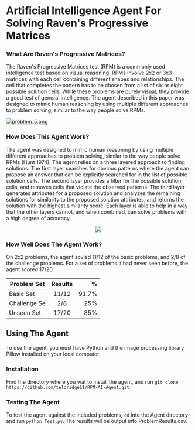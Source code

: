 # Artificial Intelligence Agent For Solving Raven's Progressive Matrices

### What Are Raven's Progressive Matrices?
The Raven's Progressive Matrices test (RPM) is a commonly used intelligence test based on visual reasoning. RPMs involve 2x2 or 3x3 matrices with each cell containing different shapes and relationships.  The cell that completes the pattern has to be chosen from a list of six or eight possible solution cells.  While these problems are purely visual, they provide a good test of general intelligence.  The agent described in this paper was designed to mimic human reasoning by using multiple different approaches to problem solving, similar to the way people solve RPMs.

[![problem_5.png](https://s26.postimg.org/gyjz3zud5/problem_5.png)](https://postimg.org/image/ho2rgcuwl/)

### How Does This Agent Work?
The agent was designed to mimic human reasoning by using multiple different approaches to problem solving, similar to the way people solve RPMs (Hunt 1974).  The agent relies on a three layered approach to finding solutions.  The first layer searches for obvious patterns where the agent can propose an answer that can be explicitly searched for in the list of possible solution cells.  The second layer provides a filter for the possible solution cells, and removes cells that violate the observed patterns.  The third layer generates attributes for a proposed solution and analyzes the remaining solutions for similarity to the proposed solution attributes, and returns the solution with the highest similarity score.  Each layer is able to help in a way that the other layers cannot, and when combined, can solve problems with a high degree of accuracy.

<div style="text-align:center"><img src="https://postimg.org/image/nqae6ujcl/" /></div>

### How Well Does The Agent Work?
On 2x2 problems, the agent sovled 11/12 of the basic problems, and 2/8 of the challenge problems.  For a set of problems it had never seen before, the agent scored 17/20.

| Problem Set   | Results       | %     |
| ------------- |:-------------:| -----:|
| Basic Set     |      11/12    | 91.7% |
| Challenge Se  |       2/8     |  25%  |
| Unseen Set    |      17/20    |  85%  |

## Using The Agent

To use the agent, you must have Python and the image processing library Pillow installed on your local computer.

### Installation
Find the directory where you wat to install the agent, and run `git clone https://github.com/teldridge11/RPM-AI-Agent.git`

### Testing The Agent
To test the agent against the included problems, `cd` into the Agent directory and run `python Test.py`.  The results will be output into ProblemResults.csv.

